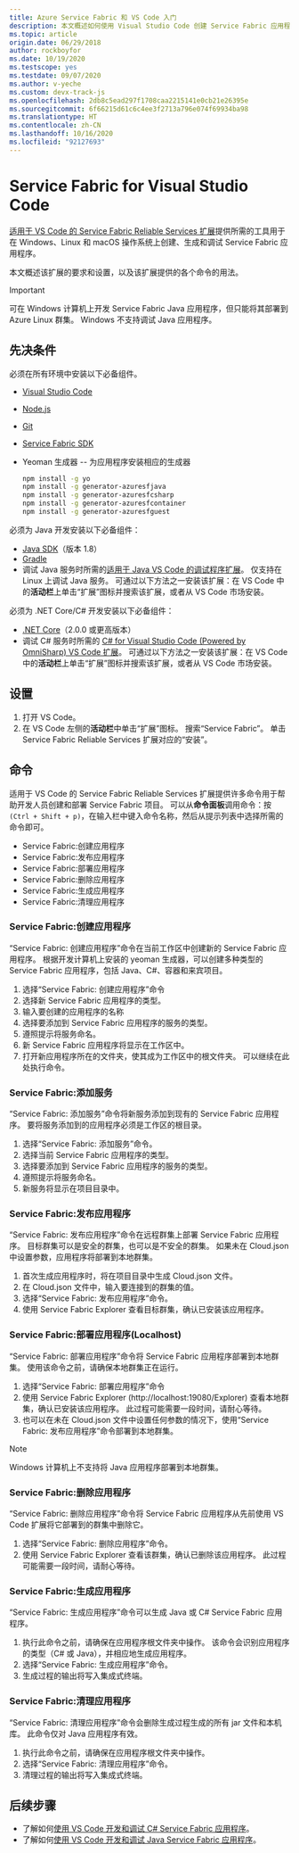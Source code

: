 ```yaml
---
title: Azure Service Fabric 和 VS Code 入门
description: 本文概述如何使用 Visual Studio Code 创建 Service Fabric 应用程序。
ms.topic: article
origin.date: 06/29/2018
author: rockboyfor
ms.date: 10/19/2020
ms.testscope: yes
ms.testdate: 09/07/2020
ms.author: v-yeche
ms.custom: devx-track-js
ms.openlocfilehash: 2db8c5ead297f1708caa2215141e0cb21e26395e
ms.sourcegitcommit: 6f66215d61c6c4ee3f2713a796e074f69934ba98
ms.translationtype: HT
ms.contentlocale: zh-CN
ms.lasthandoff: 10/16/2020
ms.locfileid: "92127693"
---
```

# <a name="service-fabric-for-visual-studio-code"></a>Service Fabric for Visual Studio Code

[适用于 VS Code 的 Service Fabric Reliable Services 扩展](https://marketplace.visualstudio.com/items?itemName=ms-azuretools.vscode-service-fabric-reliable-services)提供所需的工具用于在 Windows、Linux 和 macOS 操作系统上创建、生成和调试 Service Fabric 应用程序。

本文概述该扩展的要求和设置，以及该扩展提供的各个命令的用法。 

> [!IMPORTANT]
> 可在 Windows 计算机上开发 Service Fabric Java 应用程序，但只能将其部署到 Azure Linux 群集。 Windows 不支持调试 Java 应用程序。

## <a name="prerequisites"></a>先决条件

必须在所有环境中安装以下必备组件。

* [Visual Studio Code](https://code.visualstudio.com/)
* [Node.js](https://nodejs.org/)
* [Git](https://git-scm.com/)
* [Service Fabric SDK](./service-fabric-get-started.md)
* Yeoman 生成器 -- 为应用程序安装相应的生成器

    ```sh
    npm install -g yo
    npm install -g generator-azuresfjava
    npm install -g generator-azuresfcsharp
    npm install -g generator-azuresfcontainer
    npm install -g generator-azuresfguest
    ```

必须为 Java 开发安装以下必备组件：

* [Java SDK](https://docs.azure.cn/java/java-supported-jdk-runtime)（版本 1.8）
* [Gradle](https://gradle.org/install/)
* 调试 Java 服务时所需的[适用于 Java VS Code 的调试程序扩展](https://marketplace.visualstudio.com/items?itemName=vscjava.vscode-java-debug)。 仅支持在 Linux 上调试 Java 服务。 可通过以下方法之一安装该扩展：在 VS Code 中的**活动栏**上单击“扩展”图标并搜索该扩展，或者从 VS Code 市场安装。

必须为 .NET Core/C# 开发安装以下必备组件：

* [.NET Core](https://www.microsoft.com/net/learn/get-started)（2.0.0 或更高版本）
* 调试 C# 服务时所需的 [C# for Visual Studio Code (Powered by OmniSharp) VS Code 扩展](https://marketplace.visualstudio.com/items?itemName=ms-dotnettools.csharp)。 可通过以下方法之一安装该扩展：在 VS Code 中的**活动栏**上单击“扩展”图标并搜索该扩展，或者从 VS Code 市场安装。

## <a name="setup"></a>设置

1. 打开 VS Code。
2. 在 VS Code 左侧的**活动栏**中单击“扩展”图标。 搜索“Service Fabric”。 单击 Service Fabric Reliable Services 扩展对应的“安装”。 

## <a name="commands"></a>命令
适用于 VS Code 的 Service Fabric Reliable Services 扩展提供许多命令用于帮助开发人员创建和部署 Service Fabric 项目。 可以从**命令面板**调用命令：按 `(Ctrl + Shift + p)`，在输入栏中键入命令名称，然后从提示列表中选择所需的命令即可。 

* Service Fabric:创建应用程序 
* Service Fabric:发布应用程序 
* Service Fabric:部署应用程序 
* Service Fabric:删除应用程序  
* Service Fabric:生成应用程序 
* Service Fabric:清理应用程序 

### <a name="service-fabric-create-application"></a>Service Fabric:创建应用程序

“Service Fabric:  创建应用程序”命令在当前工作区中创建新的 Service Fabric 应用程序。 根据开发计算机上安装的 yeoman 生成器，可以创建多种类型的 Service Fabric 应用程序，包括 Java、C#、容器和来宾项目。 

1. 选择“Service Fabric:  创建应用程序”命令
2. 选择新 Service Fabric 应用程序的类型。 
3. 输入要创建的应用程序的名称
3. 选择要添加到 Service Fabric 应用程序的服务的类型。 
4. 遵照提示将服务命名。 
5. 新 Service Fabric 应用程序将显示在工作区中。
6. 打开新应用程序所在的文件夹，使其成为工作区中的根文件夹。 可以继续在此处执行命令。

### <a name="service-fabric-add-service"></a>Service Fabric:添加服务
“Service Fabric:  添加服务”命令将新服务添加到现有的 Service Fabric 应用程序。 要将服务添加到的应用程序必须是工作区的根目录。 

1. 选择“Service Fabric:  添加服务”命令。
2. 选择当前 Service Fabric 应用程序的类型。 
3. 选择要添加到 Service Fabric 应用程序的服务的类型。 
4. 遵照提示将服务命名。 
5. 新服务将显示在项目目录中。 

### <a name="service-fabric-publish-application"></a>Service Fabric:发布应用程序
“Service Fabric:  发布应用程序”命令在远程群集上部署 Service Fabric 应用程序。 目标群集可以是安全的群集，也可以是不安全的群集。 如果未在 Cloud.json 中设置参数，应用程序将部署到本地群集。

1. 首次生成应用程序时，将在项目目录中生成 Cloud.json 文件。
2. 在 Cloud.json 文件中，输入要连接到的群集的值。
3. 选择“Service Fabric:  发布应用程序”命令。
4. 使用 Service Fabric Explorer 查看目标群集，确认已安装该应用程序。 

### <a name="service-fabric-deploy-application-localhost"></a>Service Fabric:部署应用程序(Localhost)
“Service Fabric:  部署应用程序”命令将 Service Fabric 应用程序部署到本地群集。 使用该命令之前，请确保本地群集正在运行。 

1. 选择“Service Fabric:  部署应用程序”命令
2. 使用 Service Fabric Explorer (http:\//localhost:19080/Explorer) 查看本地群集，确认已安装该应用程序。 此过程可能需要一段时间，请耐心等待。
3. 也可以在未在 Cloud.json 文件中设置任何参数的情况下，使用“Service Fabric:  发布应用程序”命令部署到本地群集。

> [!NOTE]
> Windows 计算机上不支持将 Java 应用程序部署到本地群集。

### <a name="service-fabric-remove-application"></a>Service Fabric:删除应用程序
“Service Fabric:  删除应用程序”命令将 Service Fabric 应用程序从先前使用 VS Code 扩展将它部署到的群集中删除它。 

1. 选择“Service Fabric:  删除应用程序”命令。
2. 使用 Service Fabric Explorer 查看该群集，确认已删除该应用程序。 此过程可能需要一段时间，请耐心等待。

### <a name="service-fabric-build-application"></a>Service Fabric:生成应用程序
“Service Fabric:  生成应用程序”命令可以生成 Java 或 C# Service Fabric 应用程序。 

1. 执行此命令之前，请确保在应用程序根文件夹中操作。 该命令会识别应用程序的类型（C# 或 Java），并相应地生成应用程序。
2. 选择“Service Fabric:  生成应用程序”命令。
3. 生成过程的输出将写入集成式终端。

### <a name="service-fabric-clean-application"></a>Service Fabric:清理应用程序
“Service Fabric:  清理应用程序”命令会删除生成过程生成的所有 jar 文件和本机库。 此命令仅对 Java 应用程序有效。 

1. 执行此命令之前，请确保在应用程序根文件夹中操作。 
2. 选择“Service Fabric:  清理应用程序”命令。
3. 清理过程的输出将写入集成式终端。

## <a name="next-steps"></a>后续步骤

* 了解如何[使用 VS Code 开发和调试 C# Service Fabric 应用程序](./service-fabric-develop-csharp-applications-with-vs-code.md)。
* 了解如何[使用 VS Code 开发和调试 Java Service Fabric 应用程序](./service-fabric-develop-java-applications-with-vs-code.md)。

<!-- Update_Description: update meta properties, wording update, update link -->